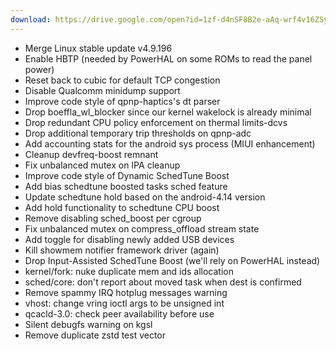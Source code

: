 ```yaml
---
download: https://drive.google.com/open?id=1zf-d4nSF8B2e-aAq-wrf4v16ZSyGg7UO
---
```

- Merge Linux stable update v4.9.196
- Enable HBTP (needed by PowerHAL on some ROMs to read the panel power)
- Reset back to cubic for default TCP congestion
- Disable Qualcomm minidump support
- Improve code style of qpnp-haptics's dt parser
- Drop boeffla_wl_blocker since our kernel wakelock is already minimal
- Drop redundant CPU policy enforcement on thermal limits-dcvs
- Drop additional temporary trip thresholds on qpnp-adc
- Add accounting stats for the android sys process (MIUI enhancement)
- Cleanup devfreq-boost remnant
- Fix unbalanced mutex on IPA cleanup
- Improve code style of Dynamic SchedTune Boost
- Add bias schedtune boosted tasks sched feature
- Update schedtune hold based on the android-4.14 version
- Add hold functionality to schedtune CPU boost
- Remove disabling sched_boost per cgroup
- Fix unbalanced mutex on compress_offload stream state
- Add toggle for disabling newly added USB devices
- Kill showmem notifier framework driver (again)
- Drop Input-Assisted SchedTune Boost (we'll rely on PowerHAL instead)
- kernel/fork: nuke duplicate mem and ids allocation
- sched/core: don't report about moved task when dest is confirmed
- Remove spammy IRQ hotplug messages warning
- vhost: change vring ioctl args to be unsigned int
- qcacld-3.0: check peer availability before use
- Silent debugfs warning on kgsl
- Remove duplicate zstd test vector
